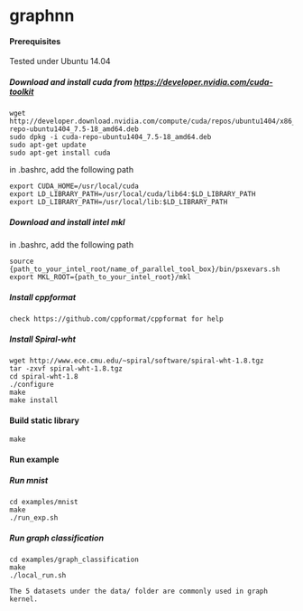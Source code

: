 # graphnn

#### Prerequisites

Tested under Ubuntu 14.04

##### Download and install cuda from https://developer.nvidia.com/cuda-toolkit

    wget http://developer.download.nvidia.com/compute/cuda/repos/ubuntu1404/x86_64/cuda-repo-ubuntu1404_7.5-18_amd64.deb
    sudo dpkg -i cuda-repo-ubuntu1404_7.5-18_amd64.deb
    sudo apt-get update
    sudo apt-get install cuda
    
  in .bashrc, add the following path
  
    export CUDA_HOME=/usr/local/cuda
    export LD_LIBRARY_PATH=/usr/local/cuda/lib64:$LD_LIBRARY_PATH
    export LD_LIBRARY_PATH=/usr/local/lib:$LD_LIBRARY_PATH
    
##### Download and install intel mkl

  in .bashrc, add the following path
  
    source {path_to_your_intel_root/name_of_parallel_tool_box}/bin/psxevars.sh
    export MKL_ROOT={path_to_your_intel_root}/mkl
    
##### Install cppformat

    check https://github.com/cppformat/cppformat for help
  
##### Install Spiral-wht

    wget http://www.ece.cmu.edu/~spiral/software/spiral-wht-1.8.tgz
    tar -zxvf spiral-wht-1.8.tgz
    cd spiral-wht-1.8
    ./configure
    make
    make install
    
#### Build static library

    make
    
#### Run example

##### Run mnist

    cd examples/mnist
    make
    ./run_exp.sh

##### Run graph classification

    cd examples/graph_classification
    make
    ./local_run.sh
    
    The 5 datasets under the data/ folder are commonly used in graph kernel. 
    
